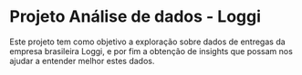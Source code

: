 # Projeto Análise de dados - Loggi
<p align="left">Este projeto tem como objetivo a exploração sobre dados de entregas da empresa brasileira Loggi, e por fim a obtenção de insights que possam nos ajudar a entender melhor estes dados.</p>

